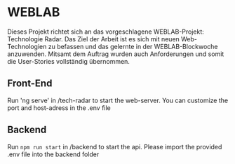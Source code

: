 # WEBLAB

Dieses Projekt richtet sich an das vorgeschlagene WEBLAB-Projekt: Technologie Radar. Das Ziel der Arbeit ist es sich mit neuen Web-Technologien zu befassen und das gelernte in der WEBLAB-Blockwoche anzuwenden. Mitsamt dem Auftrag wurden auch Anforderungen und somit die User-Stories vollständig übernommen. 


## Front-End

Run 'ng serve' in /tech-radar to start the web-server. You can customize the port and host-adress in the .env file

## Backend

Run `npm run start` in /backend to start the api. Please import the provided .env file into the backend folder

